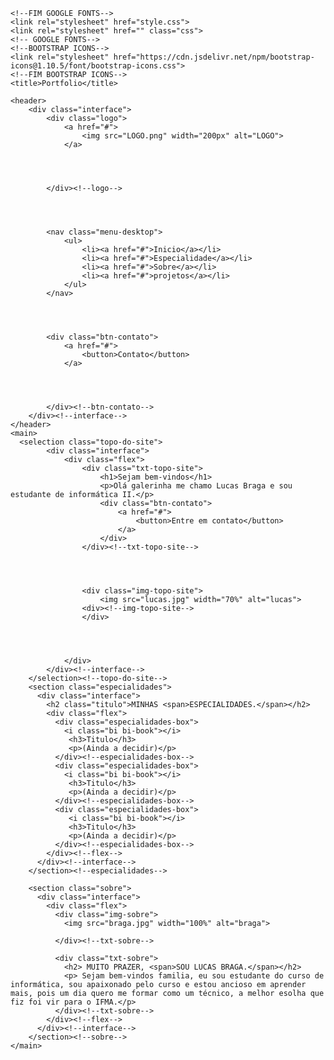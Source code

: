 <!DOCTYPE html>
<html lang="pt-br">
<head>
    <meta charset="UTF-8">
    <meta name="viewport" content="width=device-width, initial-scale=1.0">
    <!--GOOGLE FONTS-->
    <link rel="preconnect" href="https://fonts.googleapis.com">
    <link rel="preconnect" href="https://fonts.gstatic.com" crossorigin>
    <link href="https://fonts.googleapis.com/css2?family=Poppins:ital,wght@0,100;0,200;0,300;0,400;0,500;0,600;0,700;0,800;0,900;1,100;1,200;1,300;1,400;1,500;1,600;1,700;1,800;1,900&display=swap" rel="stylesheet"family="Poppins:ital,wght@1,900&display=swap" rel="stylesheet">




    <!--FIM GOOGLE FONTS-->
    <link rel="stylesheet" href="style.css">
    <link rel="stylesheet" href="" class="css">
    <!-- GOOGLE FONTS-->
    <!--BOOTSTRAP ICONS-->
    <link rel="stylesheet" href="https://cdn.jsdelivr.net/npm/bootstrap-icons@1.10.5/font/bootstrap-icons.css">
    <!--FIM BOOTSTRAP ICONS-->
    <title>Portfolio</title>
</head>
<body>




    <header>
        <div class="interface">
            <div class="logo">
                <a href="#">
                    <img src="LOGO.png" width="200px" alt="LOGO">
                </a>




            </div><!--logo-->




            <nav class="menu-desktop">
                <ul>
                    <li><a href="#">Inicio</a></li>
                    <li><a href="#">Especialidade</a></li>
                    <li><a href="#">Sobre</a></li>
                    <li><a href="#">projetos</a></li>
                </ul>
            </nav>




            <div class="btn-contato">
                <a href="#">
                    <button>Contato</button>
                </a>




            </div><!--btn-contato-->
        </div><!--interface-->
    </header>
    <main>
      <selection class="topo-do-site">
            <div class="interface">
                <div class="flex">
                    <div class="txt-topo-site">
                        <h1>Sejam bem-vindos</h1>
                        <p>Olá galerinha me chamo Lucas Braga e sou estudante de informática II.</p>
                        <div class="btn-contato">
                            <a href="#">
                                <button>Entre em contato</button>
                            </a>
                        </div>
                    </div><!--txt-topo-site-->




                    <div class="img-topo-site">
                        <img src="lucas.jpg" width="70%" alt="lucas">
                    <div><!--img-topo-site-->
                    </div>




                </div>
            </div><!--interface-->
        </selection><!--topo-do-site-->
        <section class="especialidades">
          <div class="interface">
            <h2 class="titulo">MINHAS <span>ESPECIALIDADES.</span></h2>
            <div class="flex">
              <div class="especialidades-box">
                <i class="bi bi-book"></i>
                 <h3>Titulo</h3>
                 <p>(Ainda a decidir)</p>
              </div><!--especialidades-box-->
              <div class="especialidades-box">
                <i class="bi bi-book"></i>
                 <h3>Titulo</h3>
                 <p>(Ainda a decidir)</p>
              </div><!--especialidades-box-->
              <div class="especialidades-box">
                 <i class="bi bi-book"></i>
                 <h3>Titulo</h3>
                 <p>(Ainda a decidir)</p>
              </div><!--especialidades-box-->
            </div><!--flex-->
          </div><!--interface-->
        </section><!--especialidades-->
       
        <section class="sobre">
          <div class="interface">
            <div class="flex">
              <div class="img-sobre">
                <img src="braga.jpg" width="100%" alt="braga">
               
              </div><!--txt-sobre-->
             
              <div class="txt-sobre">
                <h2> MUITO PRAZER, <span>SOU LUCAS BRAGA.</span></h2>
                <p> Sejam bem-vindos familia, eu sou estudante do curso de informática, sou apaixonado pelo curso e estou ancioso em aprender mais, pois um dia quero me formar como um técnico, a melhor esolha que fiz foi vir para o IFMA.</p>
              </div><!--txt-sobre-->
            </div><!--flex-->
          </div><!--interface-->
        </section><!--sobre-->
    </main>
</body>
</html# Index.html
